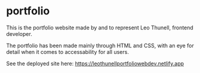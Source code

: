 # portfolio
This is the portfolio website made by and to represent Leo Thunell, frontend developer.

The portfolio has been made mainly through HTML and CSS, with an eye for detail when it comes to accessability for all users.


See the deployed site here: https://leothunellportfoliowebdev.netlify.app